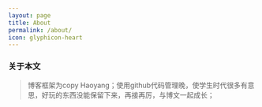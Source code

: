 ```yaml
---
layout: page
title: About
permalink: /about/
icon: glyphicon-heart
---
```


### 关于本文
> 博客框架为copy Haoyang；使用github代码管理晚，使学生时代很多有意思，好玩的东西没能保留下来，再接再厉，与博文一起成长；

